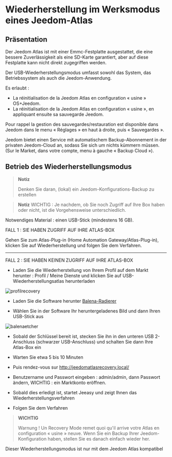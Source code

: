 # Wiederherstellung im Werksmodus eines Jeedom-Atlas

## Präsentation

Der Jeedom Atlas ist mit einer Emmc-Festplatte ausgestattet, die eine bessere Zuverlässigkeit als eine SD-Karte garantiert, aber auf diese Festplatte kann nicht direkt zugegriffen werden.

Der USB-Wiederherstellungsmodus umfasst sowohl das System, das Betriebssystem als auch die Jeedom-Anwendung.

Es erlaubt :

- La réinitialisation  de la Jeedom Atlas en configuration « usine » OS+Jeedom.
- La réinitialisation  de la Jeedom Atlas en configuration « usine », en appliquant ensuite sa sauvegarde Jeedom.

Pour rappel la gestion des sauvegardes/restauration est disponible dans Jeedom dans le menu « Réglages » en haut à droite, puis « Sauvegardes ».

Jeedom bietet einen Service mit automatischem Backup-Abonnement in der privaten Jeedom-Cloud an, sodass Sie sich um nichts kümmern müssen. (Sur le Market, dans votre compte, menu à gauche « Backup Cloud »).

## Betrieb des Wiederherstellungsmodus

>**Notiz**
>
>Denken Sie daran, (lokal) ein Jeedom-Konfigurations-Backup zu erstellen


>**Notiz**
WICHTIG : Je nachdem, ob Sie noch Zugriff auf Ihre Box haben oder nicht, ist die Vorgehensweise unterschiedlich.



Notwendiges Material : einen USB-Stick (mindestens 16 GB).




FALL 1 : SIE HABEN ZUGRIFF AUF IHRE ATLAS-BOX


Gehen Sie zum Atlas-Plug-in (Home Automation Gateway/Atlas-Plug-in), klicken Sie auf Wiederherstellung und folgen Sie dem Verfahren.

***



FALL 2 : SIE HABEN KEINEN ZUGRIFF AUF IHRE ATLAS-BOX



- Laden Sie die Wiederherstellung von Ihrem Profil auf dem Markt herunter : Profil / Meine Dienste und klicken Sie auf USB-Wiederherstellungsatlas herunterladen

![profilrecovery](images/profilrecovery.png)



- Laden Sie die Software herunter [Balena-Radierer](https://www.balena.io/etcher/)



- Wählen Sie in der Software Ihr heruntergeladenes Bild und dann Ihren USB-Stick aus 

![balenaetcher](images/balenaetcher.png)



- Sobald der Schlüssel bereit ist, stecken Sie ihn in den unteren USB 2-Anschluss (schwarzer USB-Anschluss) und schalten Sie dann Ihre Atlas-Box ein



- Warten Sie etwa 5 bis 10 Minuten



- Puis rendez-vous sur http://jeedomatlasrecovery.local/



- Benutzername und Passwort eingeben :  admin/admin, dann Passwort ändern, WICHTIG : ein Marktkonto eröffnen.



- Sobald dies erledigt ist, startet Jeeasy und zeigt Ihnen das Wiederherstellungsverfahren



- Folgen Sie dem Verfahren




> **WICHTIG**
>
> Warnung ! Un Recovery Mode remet quoi qu'il arrive votre Atlas en configuration « usine » neuve. Wenn Sie ein Backup Ihrer Jeedom-Konfiguration haben, stellen Sie es danach einfach wieder her.
> 

Dieser Wiederherstellungsmodus ist nur mit dem Jeedom Atlas kompatibel

